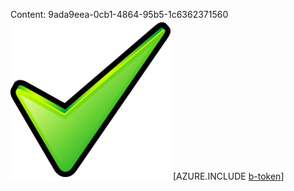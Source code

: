 Content: 9ada9eea-0cb1-4864-95b5-1c6362371560![image](84122dce-2fa7-4c49-bcf8-7ce183aa6cad.png)
[AZURE.INCLUDE [b-token](cb5770ac-335f-4a80-9b02-1b11e49c6036.md)]
